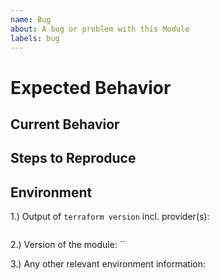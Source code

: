 ```yaml
---
name: Bug
about: A bug or problem with this Module
labels: bug
---
```


<!-- Please provide a general summary of the issue in the Title above -->

# Expected Behavior

<!-- Explain what you expect to happen -->

## Current Behavior

<!-- Explain what actually happens -->

## Steps to Reproduce

<!-- Explain how to reproduce the problem -->
<!-- If relevant, include  code, screenshots or links -->

## Environment

1.) Output of `terraform version` incl. provider(s):

```sh

```

2.) Version of the module: ``

3.) Any other relevant environment information:

```sh

```
